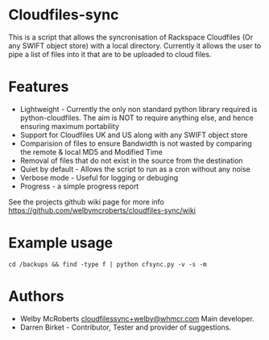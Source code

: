 # Cloudfiles-sync

This is a script that allows the syncronisation of Rackspace Cloudfiles (Or any SWIFT object store) with a local directory. Currently it allows the user to pipe a list of files into it that are to be uploaded to cloud files.

Features
========
* Lightweight - Currently the only non standard python library required is python-cloudfiles. The aim is NOT to require anything else, and hence ensuring maximum portability
* Support for Cloudfiles UK and US along with any SWIFT object store
* Comparision of files to ensure Bandwidth is not wasted by comparing the remote & local MD5 and Modified Time
* Removal of files that do not exist in the source from the destination
* Quiet by default - Allows the script to run as a cron without any noise
* Verbose mode - Useful for logging or debuging
* Progress - a simple progress report

See the projects github wiki page for more info
https://github.com/welbymcroberts/cloudfiles-sync/wiki

Example usage
=============
`cd /backups && find -type f | python cfsync.py -v -s -m`

Authors
===============
* Welby McRoberts <cloudfilessync+welby@whmcr.com> Main developer.
* Darren Birket - Contributor, Tester and provider of suggestions.
